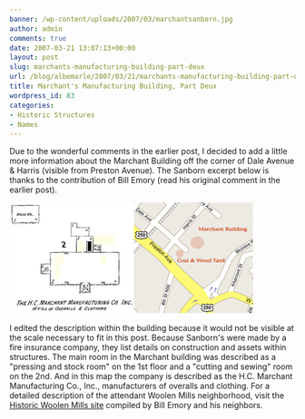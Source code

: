 ```yaml
---
banner: /wp-content/uploads/2007/03/marchantsanborn.jpg
author: admin
comments: true
date: 2007-03-21 13:07:13+00:00
layout: post
slug: marchants-manufacturing-building-part-deux
url: /blog/albemarle/2007/03/21/marchants-manufacturing-building-part-deux/
title: Marchant's Manufacturing Building, Part Deux
wordpress_id: 83
categories:
- Historic Structures
- Names
---
```


Due to the wonderful comments in the earlier post, I decided to add a little more information about the Marchant Building off the corner of Dale Avenue & Harris (visible from Preston Avenue). The Sanborn excerpt below is thanks to the contribution of Bill Emory (read his original comment in the earlier post).






![Marchant Sanborn Map](/wp-content/uploads/2007/03/marchantsanborn.jpg)



I edited the description within the building because it would not be visible at the scale necessary to fit in this post. Because Sanborn's were made by a fire insurance company, they list details on construction and assets within structures. The main room in the Marchant building was described as a "pressing and stock room" on the 1st floor and a "cutting and sewing" room on the 2nd. And in this map the company is described as the H.C. Marchant Manufacturing Co., Inc., manufacturers of overalls and clothing. For a detailed description of the attendant Woolen Mills neighborhood, visit the [Historic Woolen Mills site](http://www.historicwoolenmills.org/) compiled by Bill Emory and his neighbors.



